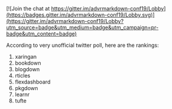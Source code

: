 
[![Join the chat at https://gitter.im/advrmarkdown-conf19/Lobby](https://badges.gitter.im/advrmarkdown-conf19/Lobby.svg)](https://gitter.im/advrmarkdown-conf19/Lobby?utm_source=badge&utm_medium=badge&utm_campaign=pr-badge&utm_content=badge)

According to very unofficial twitter poll, here are the rankings:

1. xaringan
2. bookdown
3. blogdown
4. rticles
5. flexdashboard 
6. pkgdown
7. learnr
8. tufte